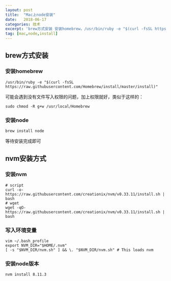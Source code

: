 ```yaml
---
layout: post
title:  "Mac上node安装"
date:   2018-06-17
categories: 技术
excerpt: 'brew方式安装 安装homebrew，/usr/bin/ruby -e "$(curl -fsSL https://raw.githubusercontent.com/Homebrew/install/master/install)"可能会遇到没有文件写入权限的问题，加上权限就好，类似于这样的：sudo chmod -R g+w /usr/local/Homebrew sudo chmod -R g+w /usr/local/Homebrew'
tag: [mac,node,install]
---
```


## brew方式安装

### 安装homebrew

```shell
/usr/bin/ruby -e "$(curl -fsSL https://raw.githubusercontent.com/Homebrew/install/master/install)"
```
可能会遇到没有文件写入权限的问题，加上权限就好，类似于这样的：

```shell
sudo chmod -R g+w /usr/local/Homebrew
```

### 安装node

```shell
brew install node
```

等待安装完成即可

## nvm安装方式

### 安装nvm

```shell
# script
curl -o- https://raw.githubusercontent.com/creationix/nvm/v0.33.11/install.sh | bash
# wget
wget -qO- https://raw.githubusercontent.com/creationix/nvm/v0.33.11/install.sh | bash
```

### 写入环境变量

```shell
vim ~/.bash_profile
export NVM_DIR="$HOME/.nvm"
[ -s "$NVM_DIR/nvm.sh" ] && \. "$NVM_DIR/nvm.sh" # This loads nvm
```

### 安装node版本

```shell
nvm install 8.11.3
```
